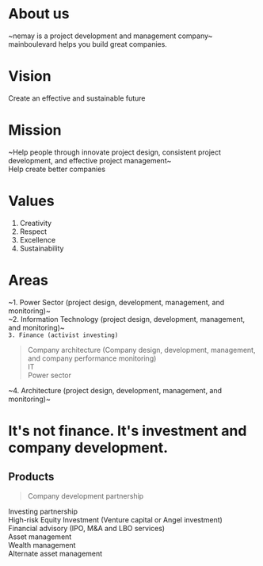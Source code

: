# About us
~nemay is a project development and management company~ <br>
mainboulevard helps you build great companies.
# Vision
Create an effective and sustainable future
# Mission
~Help people through innovate project design, consistent project development, and effective project management~ <br>
Help create better companies
# Values
1. Creativity
2. Respect
3. Excellence
4. Sustainability
# Areas
~1. Power Sector (project design, development, management, and monitoring)~ <br>
~2. Information Technology (project design, development, management, and monitoring)~ <br>
`3. Finance (activist investing)` <br>
> Company architecture (Company design, development, management, and company performance monitoring) <br>
> IT <br>
> Power sector <br>

~4. Architecture (project design, development, management, and monitoring)~ <br>
# It's not finance. It's investment and company development.
## Products
> Company development partnership

Investing partnership <br>
High-risk Equity Investment (Venture capital or Angel investment) <br>
Financial advisory (IPO, M&A and LBO services) <br>
Asset management <br>
Wealth management <br>
Alternate asset management <br>
